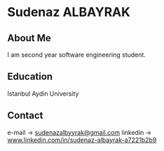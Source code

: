 # Sudenaz ALBAYRAK
## About Me
I am second year software engineering student.

## Education
Istanbul Aydin University

## Contact
e-mail -> sudenazalbyyrak@gmail.com
linkedin -> www.linkedin.com/in/sudenaz-albayrak-a7221b2b9

